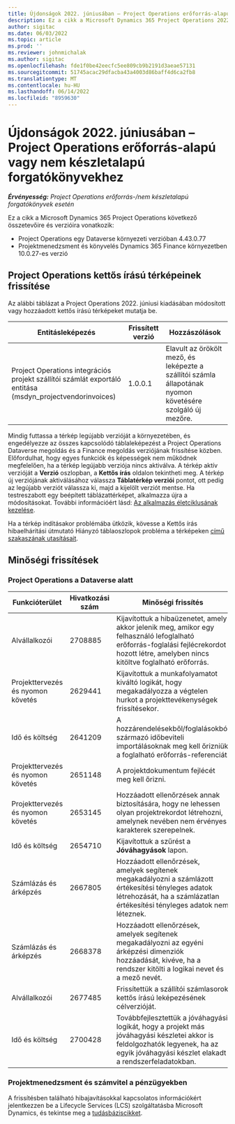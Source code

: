 ```yaml
---
title: Újdonságok 2022. júniusában – Project Operations erőforrás-alapú vagy nem készletalapú forgatókönyvekhez
description: Ez a cikk a Microsoft Dynamics 365 Project Operations 2022. júniusi kiadásában elérhető minőségi frissítésekről nyújt tájékoztatást erőforrás-/nem készletalapú forgatókönyvekhez.
author: sigitac
ms.date: 06/03/2022
ms.topic: article
ms.prod: ''
ms.reviewer: johnmichalak
ms.author: sigitac
ms.openlocfilehash: fde1f0be42eecfc5ee809cb9b2191d3aeae57131
ms.sourcegitcommit: 51745acac29dfacba43a4003d86baff4d6ca2fb8
ms.translationtype: MT
ms.contentlocale: hu-HU
ms.lasthandoff: 06/14/2022
ms.locfileid: "8959630"
---
```

# <a name="whats-new-june-2022---project-operations-for-resourcenon-stocked-based-scenarios"></a>Újdonságok 2022. júniusában – Project Operations erőforrás-alapú vagy nem készletalapú forgatókönyvekhez

_**Érvényesség:** Project Operations erőforrás-/nem készletalapú forgatókönyvek esetén_

Ez a cikk a Microsoft Dynamics 365 Project Operations következő összetevőire és verzióira vonatkozik:

- Project Operations egy Dataverse környezeti verzióban 4.43.0.77
- Projektmenedzsment és könyvelés Dynamics 365 Finance környezetben 10.0.27-es verzió

## <a name="project-operations-dual-write-maps-updates"></a>Project Operations kettős írású térképeinek frissítése

Az alábbi táblázat a Project Operations 2022. júniusi kiadásában módosított vagy hozzáadott kettős írású térképeket mutatja be.

| Entitásleképezés | Frissített verzió | Hozzászólások |
| --- | --- | --- |
| Project Operations integrációs projekt szállítói számlát exportáló entitása (msdyn_projectvendorinvoices) | 1.0.0.1 | Elavult az örökölt mező, és leképezte a szállítói számla állapotának nyomon követésére szolgáló új mezőre. |

Mindig futtassa a térkép legújabb verzióját a környezetében, és engedélyezze az összes kapcsolódó táblaleképezést a Project Operations Dataverse megoldás és a Finance megoldás verziójának frissítése közben. Előfordulhat, hogy egyes funkciók és képességek nem működnek megfelelően, ha a térkép legújabb verziója nincs aktiválva. A térkép aktív verzióját a **Verzió** oszlopban, a **Kettős írás** oldalon tekintheti meg. A térkép új verziójának aktiválásához válassza **Táblatérkép verziói** pontot, ott pedig az legújabb verziót válassza ki, majd a kijelölt verziót mentse. Ha testreszabott egy beépített táblázattérképet, alkalmazza újra a módosításokat. További információért lásd: [Az alkalmazás életciklusának kezelése](/dynamics365/fin-ops-core/dev-itpro/data-entities/dual-write/app-lifecycle-management).

Ha a térkép indításakor problémába ütközik, kövesse a Kettős írás hibaelhárítási útmutató Hiányzó táblaoszlopok probléma a térképeken [című szakaszának utasításait](/dynamics365/fin-ops-core/dev-itpro/data-entities/dual-write/dual-write-troubleshooting-finops-upgrades#missing-table-columns-issue-on-maps).

## <a name="quality-updates"></a>Minőségi frissítések

### <a name="project-operations-on-dataverse"></a>Project Operations a Dataverse alatt

| Funkcióterület | Hivatkozási szám | Minőségi frissítés |
| --- | --- | --- |
| Alvállalkozói | 2708885 | Kijavítottuk a hibaüzenetet, amely akkor jelenik meg, amikor egy felhasználó lefoglalható erőforrás-foglalási fejlécrekordot hozott létre, amelyben nincs kitöltve foglalható erőforrás. |
| Projekttervezés és nyomon követés | 2629441 | Kijavítottuk a munkafolyamatot kiváltó logikát, hogy megakadályozza a végtelen hurkot a projekttevékenységek frissítésekor. |
| Idő és költség | 2641209 | A hozzárendelésekből/foglalásokból származó időbeviteli importálásoknak meg kell őrizniük a foglalható erőforrás-referenciát. |
| Projekttervezés és nyomon követés | 2651148 | A projektdokumentum fejlécét meg kell őrizni.|
| Projekttervezés és nyomon követés | 2653145 | Hozzáadott ellenőrzések annak biztosítására, hogy ne lehessen olyan projektrekordot létrehozni, amelynek nevében nem érvényes karakterek szerepelnek. |
| Idő és költség | 2654710 | Kijavítottuk a szűrést a **Jóváhagyások** lapon. |
| Számlázás és árképzés | 2667805 | Hozzáadott ellenőrzések, amelyek segítenek megakadályozni a számlázott értékesítési tényleges adatok létrehozását, ha a számlázatlan értékesítési tényleges adatok nem léteznek. |
| Számlázás és árképzés | 2668378 | Hozzáadott ellenőrzések, amelyek segítenek megakadályozni az egyéni árképzési dimenziók hozzáadását, kivéve, ha a rendszer kitölti a logikai nevet és a mező nevét. |
| Alvállalkozói | 2677485 | Frissítettük a szállítói számlasorok kettős írású leképezésének célverzióját. |
| Idő és költség | 2700428 | Továbbfejlesztettük a jóváhagyási logikát, hogy a projekt más jóváhagyási készletei akkor is feldolgozhatók legyenek, ha az egyik jóváhagyási készlet elakadt a rendszerfeladatokban. |

### <a name="project-management-and-accounting-in-finance"></a>Projektmenedzsment és számvitel a pénzügyekben

A frissítésben található hibajavításokkal kapcsolatos információkért jelentkezzen be a Lifecycle Services (LCS) szolgáltatásba Microsoft Dynamics, és tekintse meg a [tudásbáziscikket](https://fix.lcs.dynamics.com/Issue/Details?bugId=673271).
